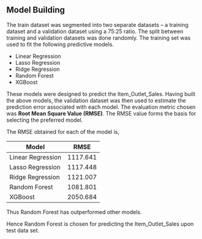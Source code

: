 ## Model Building

The train dataset was segmented into two separate datasets – a training dataset and a validation dataset using a 75:25 ratio.
The split between training and validation datasets was done randomly. The training set was used to fit the following predictive models.

- Linear Regression
- Lasso Regression
- Ridge Regression
- Random Forest
- XGBoost

These models were designed to predict the Item_Outlet_Sales. Having built the above models, the validation dataset was then used to 
estimate the prediction error associated with each model. The evaluation metric chosen was **Root Mean Square Value (RMSE)**.
The RMSE value forms the basis for selecting the preferred model. 

The RMSE obtained for each of the model is,

| Model | RMSE |
|-------| ------|
| Linear Regression | 1117.641 |
| Lasso Regression | 1117.448 |
| Ridge Regression | 1121.007 |
| Random Forest | 1081.801 |
| XGBoost | 2050.684 |

Thus Random Forest has outperformed other models.

Hence Random Forest is chosen for predicting the Item_Outlet_Sales upon test data set.



